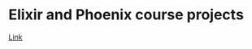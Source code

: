 # Elixir and Phoenix course projects

[Link](https://www.udemy.com/course/elixir-e-phoenix-do-zero)
